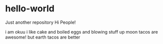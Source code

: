 # hello-world
Just another repository
Hi People!

i am okuu i like cake and boiled eggs and blowing stuff up
moon tacos are awesome! but earth tacos are better
